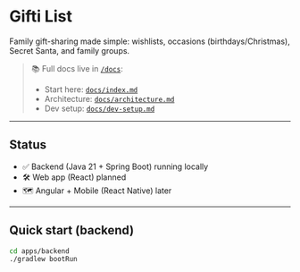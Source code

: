 
# Gifti List 

Family gift-sharing made simple: wishlists, occasions (birthdays/Christmas), Secret Santa, and family groups.

> 📚 Full docs live in [`/docs`](./docs):
> - Start here: [`docs/index.md`](./docs/index.md)
> - Architecture: [`docs/architecture.md`](./docs/architecture.md)
> - Dev setup: [`docs/dev-setup.md`](./docs/dev-setup.md)

---

## Status
- ✅ Backend (Java 21 + Spring Boot) running locally
- 🛠 Web app (React) planned
- 🗺️ Angular + Mobile (React Native) later

---

## Quick start (backend)

```bash
cd apps/backend
./gradlew bootRun

